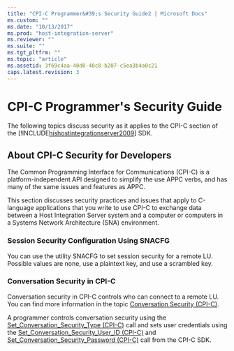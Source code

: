 ```yaml
---
title: "CPI-C Programmer&#39;s Security Guide2 | Microsoft Docs"
ms.custom: ""
ms.date: "10/13/2017"
ms.prod: "host-integration-server"
ms.reviewer: ""
ms.suite: ""
ms.tgt_pltfrm: ""
ms.topic: "article"
ms.assetid: 3f69c4aa-40d0-40c8-b207-c5ea3b4a0c21
caps.latest.revision: 3
---
```

# CPI-C Programmer&#39;s Security Guide
The following topics discuss security as it applies to the CPI-C section of the [!INCLUDE[hishostintegrationserver2009](../core/includes/hishostintegrationserver2009-md.md)] SDK.  
  
## About CPI-C Security for Developers  
 The Common Programming Interface for Communications (CPI-C) is a platform-independent API designed to simplify the use APPC verbs, and has many of the same issues and features as APPC.  
  
 This section discusses security practices and issues that apply to C-language applications that you write to use CPI-C to exchange data between a Host Integration Server system and a computer or computers in a Systems Network Architecture (SNA) environment.  
  
### Session Security Configuration Using SNACFG  
 You can use the utility SNACFG to set session security for a remote LU. Possible values are none, use a plaintext key, and use a scrambled key.  
  
### Conversation Security in CPI-C  
 Conversation security in CPI-C controls who can connect to a remote LU. You can find more information in the topic [Conversation Security (CPI-C)](../core/conversation-security-cpi-c.md).  
  
 A programmer controls conversation security using the [Set_Conversation_Security_Type (CPI-C)](../Topic/Set_Conversation_Security_Type%20\(CPI-C\)2.md) call and sets user credentials using the [Set_Conversation_Security_User_ID (CPI-C)](../Topic/Set_Conversation_Security_User_ID%20\(CPI-C\)2.md) and [Set_Conversation_Security_Password (CPI-C)](../Topic/Set_Conversation_Security_Password%20\(CPI-C\)2.md) call from the CPI-C SDK.